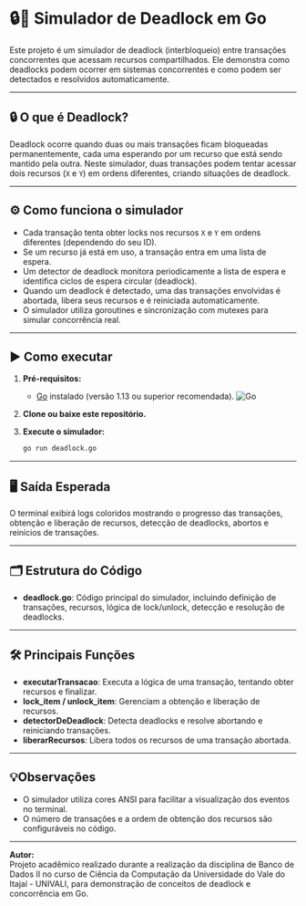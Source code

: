 # 🔒🔄 Simulador de Deadlock em Go

Este projeto é um simulador de deadlock (interbloqueio) entre transações concorrentes que acessam recursos compartilhados. Ele demonstra como deadlocks podem ocorrer em sistemas concorrentes e como podem ser detectados e resolvidos automaticamente.

---

## 🔒 O que é Deadlock?

Deadlock ocorre quando duas ou mais transações ficam bloqueadas permanentemente, cada uma esperando por um recurso que está sendo mantido pela outra. Neste simulador, duas transações podem tentar acessar dois recursos (`X` e `Y`) em ordens diferentes, criando situações de deadlock.

---

## ⚙️ Como funciona o simulador

- Cada transação tenta obter locks nos recursos `X` e `Y` em ordens diferentes (dependendo do seu ID).
- Se um recurso já está em uso, a transação entra em uma lista de espera.
- Um detector de deadlock monitora periodicamente a lista de espera e identifica ciclos de espera circular (deadlock).
- Quando um deadlock é detectado, uma das transações envolvidas é abortada, libera seus recursos e é reiniciada automaticamente.
- O simulador utiliza goroutines e sincronização com mutexes para simular concorrência real.

---

## ▶️ Como executar

1. **Pré-requisitos:**  
   - [Go](https://golang.org/dl/) instalado (versão 1.13 ou superior recomendada). ![Go](https://img.shields.io/badge/Go-1.13%2B-blue?logo=go)

2. **Clone ou baixe este repositório.**

3. **Execute o simulador:**

   ```sh
   go run deadlock.go
   ```
---

## 🖥️ Saída Esperada

O terminal exibirá logs coloridos mostrando o progresso das transações, obtenção e liberação de recursos, detecção de deadlocks, abortos e reinícios de transações.

---

## 🗂️ Estrutura do Código

- **deadlock.go**: Código principal do simulador, incluindo definição de transações, recursos, lógica de lock/unlock, detecção e resolução de deadlocks.

---

## 🛠️ Principais Funções

- **executarTransacao**: Executa a lógica de uma transação, tentando obter recursos e finalizar.
- **lock_item / unlock_item**: Gerenciam a obtenção e liberação de recursos.
- **detectorDeDeadlock**: Detecta deadlocks e resolve abortando e reiniciando transações.
- **liberarRecursos**: Libera todos os recursos de uma transação abortada.

---

## 💡Observações

- O simulador utiliza cores ANSI para facilitar a visualização dos eventos no terminal.
- O número de transações e a ordem de obtenção dos recursos são configuráveis no código.

---

**Autor:**  
Projeto acadêmico realizado durante a realização da disciplina de Banco de Dados II no curso de Ciência da Computação da Universidade do Vale do Itajaí - UNIVALI, para demonstração de conceitos de deadlock e concorrência em Go.